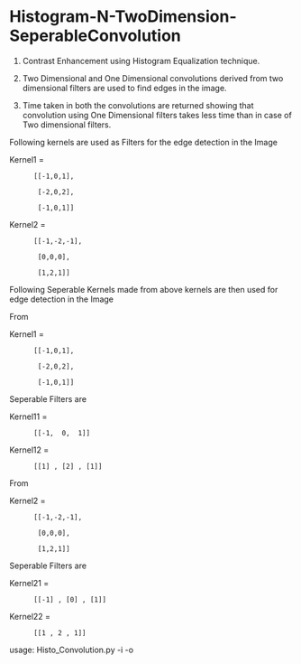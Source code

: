 Histogram-N-TwoDimension-SeperableConvolution
=============================================

1. Contrast Enhancement using Histogram Equalization technique.

2. Two Dimensional and One Dimensional convolutions derived from two dimensional filters are used to find edges in the image.

3. Time taken in both the convolutions are returned showing that convolution using One Dimensional filters takes less time than in case of Two dimensional filters.


Following kernels are used as Filters for the edge detection in the Image

Kernel1 = 

          [[-1,0,1],

           [-2,0,2],

           [-1,0,1]]

Kernel2 = 

          [[-1,-2,-1],

           [0,0,0],

           [1,2,1]]


Following Seperable Kernels made from above kernels are then used for edge detection in the Image

From 

Kernel1 = 

          [[-1,0,1],

           [-2,0,2],

           [-1,0,1]]

Seperable Filters are

Kernel11 = 

          [[-1,  0,  1]]

Kernel12 =

          [[1] , [2] , [1]]


From 

Kernel2 = 

          [[-1,-2,-1],

           [0,0,0],

           [1,2,1]]

Seperable Filters are

Kernel21 = 

          [[-1] , [0] , [1]]

Kernel22 = 

          [[1 , 2 , 1]]


usage: Histo_Convolution.py -i <inputfile> -o <outputfile>
